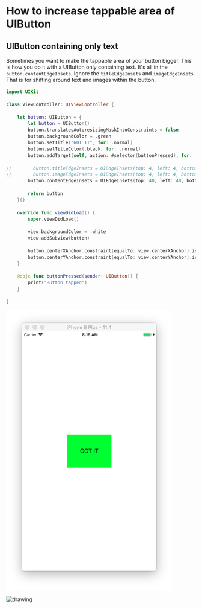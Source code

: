 # How to increase tappable area of UIButton

## UIButton containing only text

Sometimes you want to make the tappable area of your button bigger. This is how you do it with a UIButton only containing text. It's all in the `button.contentEdgeInsets`. Ignore the `titleEdgeInsets` and `imageEdgeInsets`. That is for shifting around text and images within the button.

```swift
import UIKit

class ViewController: UIViewController {

    let button: UIButton = {
        let button = UIButton()
        button.translatesAutoresizingMaskIntoConstraints = false
        button.backgroundColor = .green
        button.setTitle("GOT IT", for: .normal)
        button.setTitleColor(.black, for: .normal)
        button.addTarget(self, action: #selector(buttonPressed), for: .touchUpInside)

//        button.titleEdgeInsets = UIEdgeInsets(top: 4, left: 4, bottom: 4, right: 4) // moves title
//        button.imageEdgeInsets = UIEdgeInsets(top: 4, left: 4, bottom: 4, right: 4) // moves image
        button.contentEdgeInsets = UIEdgeInsets(top: 40, left: 40, bottom: 40, right: 40)

        return button
    }()

    override func viewDidLoad() {
        super.viewDidLoad()

        view.backgroundColor = .white
        view.addSubview(button)

        button.centerXAnchor.constraint(equalTo: view.centerXAnchor).isActive = true
        button.centerYAnchor.constraint(equalTo: view.centerYAnchor).isActive = true
    }

    @objc func buttonPressed(sender: UIButton!) {
        print("Button tapped")
    }

}
```


![](images/only-text.png)

<img src="https://github.com/jrasmusson/ios-starter-kit/blob/master/howtos/increase-tappable-area-button/images/only-text.png" alt="drawing" width="800"/>
